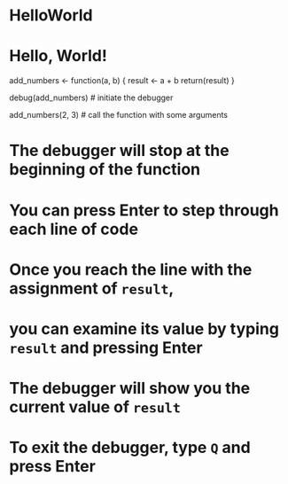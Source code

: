 HelloWorld
================

# Hello, World!

add_numbers \<- function(a, b) { result \<- a + b return(result) }

debug(add_numbers) \# initiate the debugger

add_numbers(2, 3) \# call the function with some arguments

# The debugger will stop at the beginning of the function

# You can press Enter to step through each line of code

# Once you reach the line with the assignment of `result`,

# you can examine its value by typing `result` and pressing Enter

# The debugger will show you the current value of `result`

# To exit the debugger, type `Q` and press Enter
